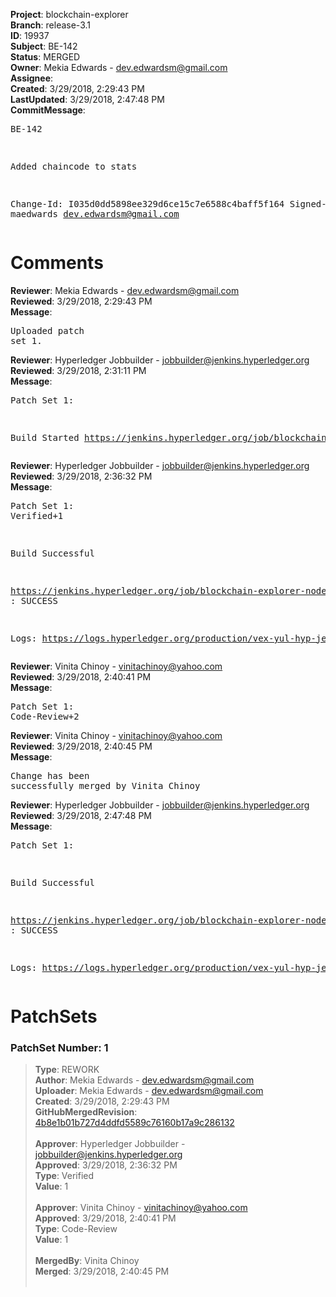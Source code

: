 <strong>Project</strong>: blockchain-explorer<br><strong>Branch</strong>: release-3.1<br><strong>ID</strong>: 19937<br><strong>Subject</strong>: BE-142<br><strong>Status</strong>: MERGED<br><strong>Owner</strong>: Mekia Edwards - dev.edwardsm@gmail.com<br><strong>Assignee</strong>:<br><strong>Created</strong>: 3/29/2018, 2:29:43 PM<br><strong>LastUpdated</strong>: 3/29/2018, 2:47:48 PM<br><strong>CommitMessage</strong>:<br><pre>BE-142

Added chaincode to stats

Change-Id: I035d0dd5898ee329d6ce15c7e6588c4baff5f164
Signed-off-by: maedwards <dev.edwardsm@gmail.com>
</pre><h1>Comments</h1><strong>Reviewer</strong>: Mekia Edwards - dev.edwardsm@gmail.com<br><strong>Reviewed</strong>: 3/29/2018, 2:29:43 PM<br><strong>Message</strong>: <pre>Uploaded patch set 1.</pre><strong>Reviewer</strong>: Hyperledger Jobbuilder - jobbuilder@jenkins.hyperledger.org<br><strong>Reviewed</strong>: 3/29/2018, 2:31:11 PM<br><strong>Message</strong>: <pre>Patch Set 1:

Build Started https://jenkins.hyperledger.org/job/blockchain-explorer-node6-verify-x86_64/66/</pre><strong>Reviewer</strong>: Hyperledger Jobbuilder - jobbuilder@jenkins.hyperledger.org<br><strong>Reviewed</strong>: 3/29/2018, 2:36:32 PM<br><strong>Message</strong>: <pre>Patch Set 1: Verified+1

Build Successful 

https://jenkins.hyperledger.org/job/blockchain-explorer-node6-verify-x86_64/66/ : SUCCESS

Logs: https://logs.hyperledger.org/production/vex-yul-hyp-jenkins-3/blockchain-explorer-node6-verify-x86_64/66</pre><strong>Reviewer</strong>: Vinita Chinoy - vinitachinoy@yahoo.com<br><strong>Reviewed</strong>: 3/29/2018, 2:40:41 PM<br><strong>Message</strong>: <pre>Patch Set 1: Code-Review+2</pre><strong>Reviewer</strong>: Vinita Chinoy - vinitachinoy@yahoo.com<br><strong>Reviewed</strong>: 3/29/2018, 2:40:45 PM<br><strong>Message</strong>: <pre>Change has been successfully merged by Vinita Chinoy</pre><strong>Reviewer</strong>: Hyperledger Jobbuilder - jobbuilder@jenkins.hyperledger.org<br><strong>Reviewed</strong>: 3/29/2018, 2:47:48 PM<br><strong>Message</strong>: <pre>Patch Set 1:

Build Successful 

https://jenkins.hyperledger.org/job/blockchain-explorer-node6-merge-x86_64/36/ : SUCCESS

Logs: https://logs.hyperledger.org/production/vex-yul-hyp-jenkins-3/blockchain-explorer-node6-merge-x86_64/36</pre><h1>PatchSets</h1><h3>PatchSet Number: 1</h3><blockquote><strong>Type</strong>: REWORK<br><strong>Author</strong>: Mekia Edwards - dev.edwardsm@gmail.com<br><strong>Uploader</strong>: Mekia Edwards - dev.edwardsm@gmail.com<br><strong>Created</strong>: 3/29/2018, 2:29:43 PM<br><strong>GitHubMergedRevision</strong>: [4b8e1b01b727d4ddfd5589c76160b17a9c286132](https://github.com/hyperledger/blockchain-explorer/commit/4b8e1b01b727d4ddfd5589c76160b17a9c286132)<br><br><strong>Approver</strong>: Hyperledger Jobbuilder - jobbuilder@jenkins.hyperledger.org<br><strong>Approved</strong>: 3/29/2018, 2:36:32 PM<br><strong>Type</strong>: Verified<br><strong>Value</strong>: 1<br><br><strong>Approver</strong>: Vinita Chinoy - vinitachinoy@yahoo.com<br><strong>Approved</strong>: 3/29/2018, 2:40:41 PM<br><strong>Type</strong>: Code-Review<br><strong>Value</strong>: 1<br><br><strong>MergedBy</strong>: Vinita Chinoy<br><strong>Merged</strong>: 3/29/2018, 2:40:45 PM<br><br></blockquote>
